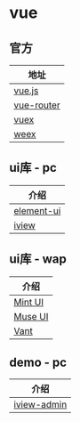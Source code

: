 # vue

## 官方

|地址 |
|---------|
|[vue.js](https://cn.vuejs.org/)|
|[vue-router](https://router.vuejs.org/zh-cn/)|
|[vuex](https://router.vuejs.org/zh-cn/)|
|[weex](http://weex.apache.org/)|

## ui库 - pc

|介绍 |
|---------|
|[element-ui](http://element-cn.eleme.io/#/zh-CN)|
|[iview](https://www.iviewui.com/)|

## ui库 - wap

|介绍 |
|---------|
|[Mint UI](http://mint-ui.github.io/#!/zh-cn)|
|[Muse UI](http://www.muse-ui.org/#/index)|
|[Vant](https://www.youzanyun.com/zanui/vant#/zh-CN/intro)|


## demo - pc

|介绍 |
|---------|
|[iview-admin](https://iview.github.io/iview-admin/#/login)|